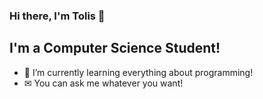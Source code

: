 ### Hi there, I'm Tolis 👋


## I'm a Computer Science Student!

- 🌱 I’m currently learning everything about programming!
- ✉  You can ask me whatever you want!


<br />
